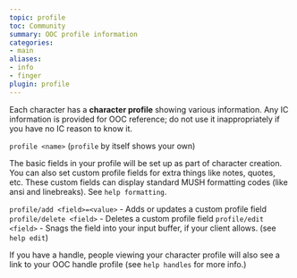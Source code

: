 ```yaml
---
topic: profile
toc: Community
summary: OOC profile information
categories:
- main
aliases:
- info
- finger
plugin: profile
---
```

Each character has a **character profile** showing various information.  Any IC information is provided for OOC reference; do not use it inappropriately if you have no IC reason to know it.

`profile <name>`  (`profile` by itself shows your own)

The basic fields in your profile will be set up as part of character creation.  You can also set custom profile fields for extra things like notes, quotes, etc.  These custom fields can display standard MUSH formatting codes (like ansi and linebreaks).  See `help formatting`.   

`profile/add <field>=<value>` - Adds or updates a custom profile field
`profile/delete <field>` - Deletes a custom profile field
`profile/edit <field>` - Snags the field into your input buffer, if
       your client allows.  (see `help edit`)

If you have a handle, people viewing your character profile will also see a link to your OOC handle profile (see `help handles` for more info.)
